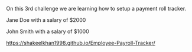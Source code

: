On this 3rd challenge we are learning how to setup a payment roll tracker.


Jane Doe with a salary of $2000


John Smith with a salary of $1000


https://shakeelkhan1998.github.io/Employee-Payroll-Tracker/